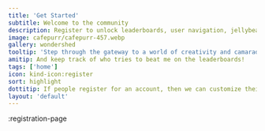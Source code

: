 ```yaml
---
title: 'Get Started'
subtitle: Welcome to the community
description: Register to unlock leaderboards, user navigation, jellybean tracking, art collection, prompt retention, and more!
image: cafepurr/cafepurr-457.webp
gallery: wondershed
tooltip: 'Step through the gateway to a world of creativity and camaraderie!'
amitip: And keep track of who tries to beat me on the leaderboards!
tags: ['home']
icon: kind-icon:register
sort: highlight
dottitip: If people register for an account, then we can customize their experience.
layout: 'default'
---
```


:registration-page
